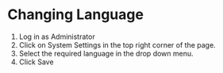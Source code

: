# Changing Language

1. Log in as Administrator
2. Click on System Settings in the top right corner of the page.
3. Select the required language in the drop down menu.
4. Click Save
